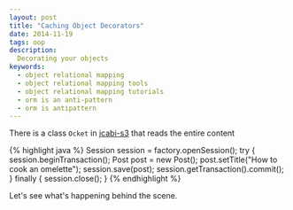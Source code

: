 ```yaml
---
layout: post
title: "Caching Object Decorators"
date: 2014-11-19
tags: oop
description:
  Decorating your objects
keywords:
  - object relational mapping
  - object relational mapping tools
  - object relational mapping tutorials
  - orm is an anti-pattern
  - orm is antipattern
---
```


There is a class `Ocket` in [jcabi-s3](http://s3.jcabi.com) that reads
the entire content

<!--more-->

{% highlight java %}
Session session = factory.openSession();
try {
  session.beginTransaction();
  Post post = new Post();
  post.setTitle("How to cook an omelette");
  session.save(post);
  session.getTransaction().commit();
} finally {
  session.close();
}
{% endhighlight %}

Let's see what's happening behind the scene.
